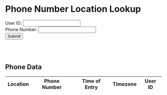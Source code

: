 <html lang="en">
  <head>
    <meta charset="UTF-8">
    <meta name="viewport" content="width=device-width, initial-scale=1.0">
    <title>Phone Number Location Lookup</title>
  </head>
  <body>
    <h1>Phone Number Location Lookup</h1>
    <form id="phone-form">
      <label for="user_id">User ID:</label>
      <input type="text" id="user_id" name="user_id" required><br>
      <label for="phone_number">Phone Number:</label>
      <input type="text" id="phone_number" name="phone_number" required><br>
      <button type="submit" id="submit-btn">Submit</button>
    </form>
    <div id="result"></div>
    <br><br>
    <h2>Phone Data</h2>
    <table id="phone-table">
      <thead>
        <tr>
          <th>Location</th>
          <th>Phone Number</th>
          <th>Time of Entry</th>
          <th>Timezone</th>
          <th>User ID</th>
        </tr>
      </thead>
      <tbody>
      </tbody>
    </table>
    <script>
      const form = document.getElementById('phone-form');
      const result = document.getElementById('result');
      const submitBtn = document.getElementById('submit-btn');
      const phoneTable = document.getElementById('phone-table');
      // Helper function to clear the table body
      function clearTable() {
        const tableBody = phoneTable.querySelector('tbody');
        tableBody.innerHTML = '';
      }
      // Helper function to add a row to the table
      function addRowToTable(rowData) {
        const tableBody = phoneTable.querySelector('tbody');
        const tableRow = document.createElement('tr');
        for (const cellData of rowData) {
          const cell = document.createElement('td');
          cell.textContent = cellData;
          tableRow.appendChild(cell);
        }
        tableBody.appendChild(tableRow);
      }
      // Helper function to fetch phone data from the API and populate the table
      async function getPhoneData() {
        try {
          const response = await fetch('https://jasj-inventory.duckdns.org/api/phone');
          if (!response.ok) {
            throw new Error('Network response was not ok');
          }
          const data = await response.json();
          clearTable();
          for (const row of data) {
            addRowToTable(Object.values(row));
          }
        } catch (error) {
          console.error('Error:', error);
          result.innerText = `An error occurred: ${error.message}`;
        }
      }
      form.addEventListener('submit', async (event) => {
        event.preventDefault();
        const formData = new FormData(event.target);
        const phoneNumberInput = document.getElementById('phone_number');
        const phoneNumberRegex = /^\+?\d{1,3}[-. ]?\d{3}[-. ]?\d{3}[-. ]?\d{4}$/;
        if (!phoneNumberRegex.test(phoneNumberInput.value)) {
          phoneNumberInput.setCustomValidity('Invalid phone number format');
          phoneNumberInput.reportValidity();
          return;
        }
        phoneNumberInput.setCustomValidity('');
        try {
          const response = await fetch('https://jasj-inventory.duckdns.org/submit', {
            method: 'POST',
            body: formData
          });
          if (!response.ok) {
            throw new Error('Network response was not ok');
          }
          const data = await response.text();
          result.innerText = data;
          // Fetch the updated data from the API and repopulate the table
          getPhoneData();
        } catch (error) {
          console.error('Error:', error);
          result.innerText = `An error occurred: ${error.message}`;
        }
      });
      // Fetch the initial phone data and populate the table
      getPhoneData();
    </script>
  </body>
</html>
